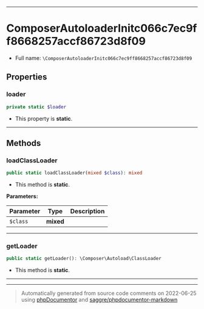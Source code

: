 ***

# ComposerAutoloaderInitc066c7ec9ff8668257accf86723d8f09





* Full name: `\ComposerAutoloaderInitc066c7ec9ff8668257accf86723d8f09`



## Properties


### loader



```php
private static $loader
```



* This property is **static**.


***

## Methods


### loadClassLoader



```php
public static loadClassLoader(mixed $class): mixed
```



* This method is **static**.




**Parameters:**

| Parameter | Type | Description |
|-----------|------|-------------|
| `$class` | **mixed** |  |




***

### getLoader



```php
public static getLoader(): \Composer\Autoload\ClassLoader
```



* This method is **static**.







***


***
> Automatically generated from source code comments on 2022-06-25 using [phpDocumentor](http://www.phpdoc.org/) and [saggre/phpdocumentor-markdown](https://github.com/Saggre/phpDocumentor-markdown)
